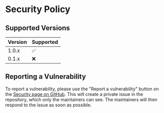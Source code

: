 # Security Policy

## Supported Versions

| Version | Supported          |
| ------- | ------------------ |
| 1.0.x   | :white_check_mark: |
| 0.1.x   | :x:                |

## Reporting a Vulnerability

To report a vulnerability, please use the "Report a vulnerability" button on the [Security page on GitHub](https://github.com/digitalartlab/expo-plugin-localization/security). This will create a private issue in the repository, which only the maintainers can see. The maintainers will then respond to the issue as soon as possible.
